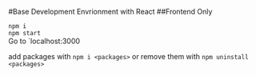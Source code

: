 #Base Development Envrionment with React
##Frontend Only

`npm i`<br />
`npm start`<br />
Go to `localhost:3000

add packages with `npm i <packages>` or remove them with `npm uninstall <packages>`
